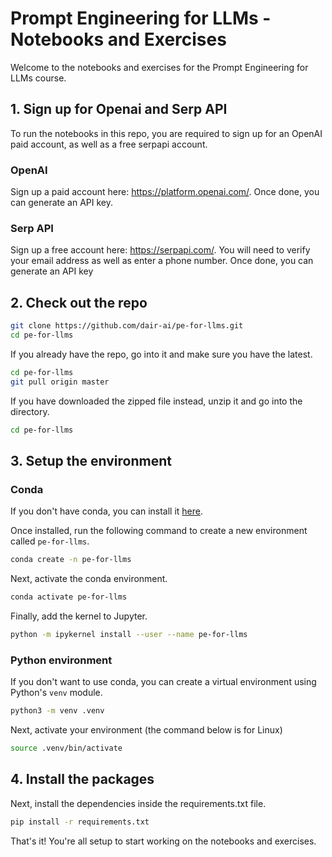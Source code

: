 # Prompt Engineering for LLMs - Notebooks and Exercises

Welcome to the notebooks and exercises for the Prompt Engineering for LLMs course.

## 1. Sign up for Openai and Serp API

To run the notebooks in this repo, you are required to sign up for an OpenAI paid account, as well as a free serpapi account. 

### OpenAI

Sign up a paid account here: https://platform.openai.com/. Once done, you can generate an API key.

### Serp API

Sign up a free account here: https://serpapi.com/. You will need to verify your email address as well as enter a phone number. 
Once done, you can generate an API key 

## 2. Check out the repo

```sh
git clone https://github.com/dair-ai/pe-for-llms.git
cd pe-for-llms
```

If you already have the repo, go into it and make sure you have the latest.

```sh
cd pe-for-llms
git pull origin master
```

If you have downloaded the zipped file instead, unzip it and go into the directory.

```sh
cd pe-for-llms
```

## 3. Setup the environment

### Conda

If you don't have conda, you can install it [here](https://docs.conda.io/projects/conda/en/latest/user-guide/install/).

Once installed, run the following command to create a new environment called `pe-for-llms`. 

```sh
conda create -n pe-for-llms
```

Next, activate the conda environment.

```sh
conda activate pe-for-llms
```

Finally, add the kernel to Jupyter.

```sh
python -m ipykernel install --user --name pe-for-llms
```

### Python environment

If you don't want to use conda, you can create a virtual environment using Python's `venv` module.

```sh
python3 -m venv .venv
```

Next, activate your environment (the command below is for Linux)
```sh
source .venv/bin/activate
```

## 4. Install the packages

Next, install the dependencies inside the requirements.txt file.

```sh
pip install -r requirements.txt
```

That's it! You're all setup to start working on the notebooks and exercises.